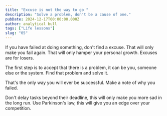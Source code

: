 ```yaml
---
title: "Excuse is not the way to go "
description: "Solve a problem, don't be a cause of one."
pubDate: 2024-12-17T00:00:00.000Z
author: analytical bull
tags: ["Life lessons"]
slug: "05"
---
```


If you have failed at doing something, don't find a excuse. That will only make you fail again. That will only hamper your personal growth. Excuses are for losers.

The first step is to accept that there is a problem, it can be you, someone else or the system. Find that problem and solve it.

That's the only way you will ever be successful. Make a note of why you failed.

Don't delay tasks beyond their deadline, this will only make you more sad in the long run. Use Parkinson's law, this will give you an edge over your competition.

